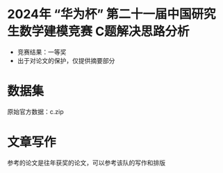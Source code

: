 # 2024年 “华为杯” 第二十一届中国研究生数学建模竞赛 C题解决思路分析
 
- 竞赛结果：一等奖
- 出于对论文的保护，仅提供摘要部分

 # 数据集
原始官方数据：c.zip

# 文章写作
参考的论文是往年获奖的论文，可以参考该队的写作和排版
